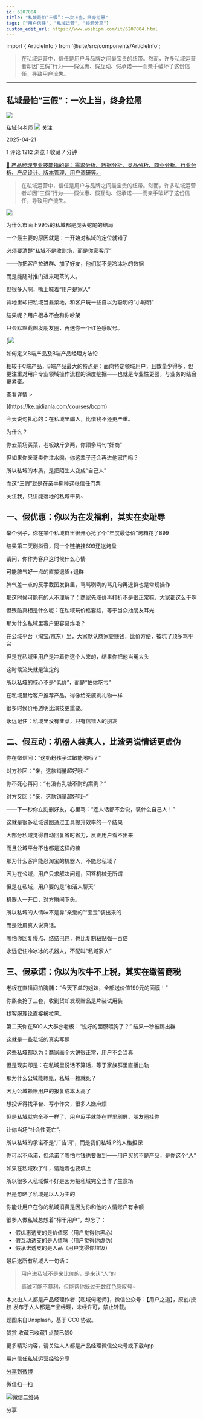 ```yaml
---
id: 6207004
title: "私域最怕“三假”：一次上当，终身拉黑"
tags: ["用户信任", "私域运营", "经验分享"]
custom_edit_url: https://www.woshipm.com/it/6207004.html
---
```

import { ArticleInfo } from '@site/src/components/ArticleInfo';

<ArticleInfo
    author="私域何老师"
    authorLink="https://www.woshipm.com/u/818092"
    published="2025-04-21"
    views={1212}
    comments={1}
    collects={1}
/>

> 在私域运营中，信任是用户与品牌之间最宝贵的纽带。然而，许多私域运营者却因“三假”行为——假优惠、假互动、假承诺——而亲手破坏了这份信任，导致用户流失。

---

## 私域最怕“三假”：一次上当，终身拉黑

[![](https://static.woshipm.com/view/woshipm_api_def_20240823130814_6595.jpg?imageView2/1/w/72/h/72/q/100)](https://www.woshipm.com/u/818092)

[私域何老师](https://www.woshipm.com/u/818092) ![](https://static.woshipm.com/tag/1101_1@2x.png) 关注

2025-04-21

1 评论 1212 浏览 1 收藏 7 分钟

[🔗 产品经理专业技能指的是：需求分析、数据分析、竞品分析、商业分析、行业分析、产品设计、版本管理、用户调研等。](https://ke.qidianla.com/courses/90pm)

> 在私域运营中，信任是用户与品牌之间最宝贵的纽带。然而，许多私域运营者却因“三假”行为——假优惠、假互动、假承诺——而亲手破坏了这份信任，导致用户流失。

![](https://image.woshipm.com/2023/04/14/9a117e4c-da8d-11ed-8464-00163e0b5ff3.jpg)

为什么市面上99%的私域都是虎头蛇尾的结局

一个最主要的原因就是：一开始对私域的定位就错了

必须要清楚“私域不是收割场，而是你家客厅”

——你把客户拉进群、加了好友，他们就不是冷冰冰的数据

而是能随时推门进来喝茶的人。

但很多人啊，嘴上喊着“用户是家人”

背地里却把私域当韭菜地，和客户玩一些自以为聪明的“小聪明“

结果呢？用户根本不会和你吵架

只会默默截图发朋友圈，再送你一个红色感叹号。

[![](https://image.woshipm.com/2023/08/02/72b77e4e-30e3-11ee-88e7-00163e0b5ff3.png)

如何定义B端产品及B端产品经理方法论

相较于C端产品，B端产品最大的特点是：面向特定领域用户，且数量少得多，但更注重对用户专业领域操作流程的深度挖掘——也就是专业性更强，与业务的结合更紧密。

查看详情 >

](https://ke.qidianla.com/courses/bcpm)

今天说句扎心的：在私域里骗人，比借钱不还更严重。

为什么？

你去菜场买菜，老板缺斤少两，你顶多骂句“奸商”

但如果你亲哥卖你注水肉，你这辈子还会再进他家门吗？

所以私域的本质，是把陌生人变成“自己人”

而这“三假”就是在亲手撕掉这张信任门票

关注我，只讲能落地的私域干货~

## 一、假优惠：你以为在发福利，其实在卖耻辱

举个例子，你在某个私域群里很开心抢了个“年度最低价“烤箱花了899

结果第二天刷抖音，同一个链接挂699还送烤盘

请问，你作为客户这时候什么心情

可能脾气好一点的直接退货+退群

脾气差一点的反手截图发群里，骂骂咧咧的骂几句再退群也是常规操作

那这时候可能有的人不理解了：商家先涨价再打折不是很正常嘛，大家都这么干啊

但残酷真相是什么呢：在私域玩价格套路，等于当众抽朋友耳光

那为什么私域里客户更容易炸毛？

在公域平台（淘宝/京东）里，大家默认商家要赚钱，比价方便，被坑了顶多骂平台

但是在私域里用户是冲着你这个人来的，结果你把他当冤大头

这时候流失就是注定的

所以私域的核心不是“低价”，而是“怕你吃亏”

在私域里给客户推荐产品，得像给亲戚挑礼物一样

很多时候价格透明比演技更重要。

永远记住：私域里没有韭菜，只有信错人的朋友

## 二、假互动：机器人装真人，比渣男说情话更虚伪

你在微信问：“这奶粉孩子过敏能喝吗？”

对方秒回：“亲，这款销量超好哦~”

你不死心再问：“有没有乳糖不耐的案例？”

对方又回：“亲，这款销量超好哦~”

——下一秒你立刻删好友，心里骂：“连人话都不会说，装什么自己人！”

这就是很多私域试图通过工具提升效率的一个结果

大部分私域觉得自动回复省时省力，反正用户看不出来

而且公域平台不也都是这样的嘛

那为什么客户能忍淘宝的机器人，不能忍私域？

因为在公域，用户只求解决问题，回答机械无所谓

但是在私域，用户要的是“和活人聊天”

机器人一开口，对方瞬间下头。

所以私域的人情味不是靠“亲爱的”“宝宝”装出来的

而是敢用真人说真话。

哪怕你回复慢点、结结巴巴，也比复制粘贴强一百倍

永远记住冷冰冰的机器人，不配叫“私域家人”

## 三、假承诺：你以为吹牛不上税，其实在缴智商税

老板在直播间拍胸脯：“今天下单的姐妹，全部送价值199元的面膜！”

你熬夜抢了三套，收到货却发现赠品是片装试用装

找客服理论直接被拉黑。

第二天你在500人大群@老板：“说好的面膜喂狗了？” 结果一秒被踢出群

这就是一些私域的真实写照

这些私域都以为：商家画个大饼很正常，用户不会当真

但是现实却是：在私域里说话不算话，等于家族群里直播出轨

那为什么公域能赖账，私域一赖就死？

因为公域赖账用户的报复成本太高了

想投诉得找平台、写小作文，很多人嫌麻烦

但是私域就完全不一样了，用户反手就能在群里刷屏、朋友圈挂你

让你当场“社会性死亡”。

所以私域的承诺不是“广告词”，而是我们私域IP的人格担保

你可以不承诺，但承诺了哪怕亏钱也要做到——用户买的不是产品，是你这个“人”

如果在私域吹了牛，请跪着也要填上

所以很多人私域做不好是因为把私域完全当作了生意场

但是忽略了私域是以人为主的

你能让用户在你的私域消费是因为你和他的人情账户有余额

很多人做私域总想着“榨干用户”，却忘了：

*   假优惠透支的是价值感（用户觉得你黑心）
*   假互动透支的是人情味（用户觉得你虚伪）
*   假承诺透支的是人品（用户觉得你垃圾）

最后送所有私域人一句话：

> 用户进私域不是来比价的，是来认“人”的
> 
> 真诚可能不暴利，但能帮你躲过无数红色感叹号~

本文由人人都是产品经理作者【私域何老师】，微信公众号：【用户之道】，原创/授权 发布于人人都是产品经理，未经许可，禁止转载。

题图来自Unsplash，基于 CC0 协议。

赞赏 收藏已收藏1 点赞已赞0

更多精彩内容，请关注人人都是产品经理微信公众号或下载App

[用户信任](https://www.woshipm.com/tag/%e7%94%a8%e6%88%b7%e4%bf%a1%e4%bb%bb)[私域运营](https://www.woshipm.com/tag/%e7%a7%81%e5%9f%9f%e8%bf%90%e8%90%a5)[经验分享](https://www.woshipm.com/tag/%e7%bb%8f%e9%aa%8c%e5%88%86%e4%ba%ab)

[分享到微博](https://service.weibo.com/share/share.php?appkey=2775287854&title=私域最怕“三假”：一次上当，终身拉黑&url=https://www.woshipm.com/it/6207004.html&pic=https://image.woshipm.com/2023/04/14/9a117e4c-da8d-11ed-8464-00163e0b5ff3.jpg)

微信扫一扫

![微信二维码](https://api.pwmqr.com/qrcode/create/?url=https://www.woshipm.com/it/6207004.html)

分享